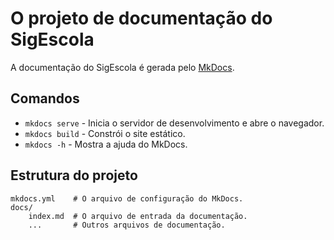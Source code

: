# O projeto de documentação do SigEscola

A documentação do SigEscola é gerada pelo [MkDocs](https://www.mkdocs.org/).

## Comandos

* `mkdocs serve` - Inicia o servidor de desenvolvimento e abre o navegador.
* `mkdocs build` - Constrói o site estático.
* `mkdocs -h` -  Mostra a ajuda do MkDocs.

## Estrutura do projeto

    mkdocs.yml    # O arquivo de configuração do MkDocs.
    docs/
        index.md  # O arquivo de entrada da documentação.
        ...       # Outros arquivos de documentação.

